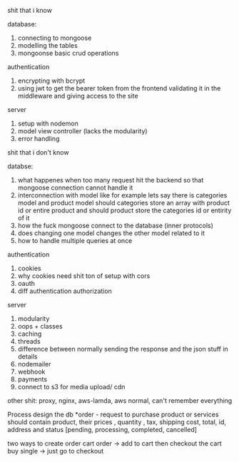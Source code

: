 shit that i know

database:
1. connecting to mongoose
2. modelling the tables
3. mongoonse basic crud operations

authentication
1. encrypting with bcrypt
2. using jwt to get the bearer token from the frontend validating it in the middleware and giving access to the site

server
1. setup with nodemon
2. model view controller (lacks the modularity)
3. error handling

shit that i don't know

databse:
1. what happenes when too many request hit the backend so that mongoose connection cannot handle it
2. interconnection with model like for example lets say there is categories model and product model should categories store an array with product id or entire product and should product store the categories id or entirity of it
3. how the fuck mongoose connect to the database (inner protocols)
4. does changing one model changes the other model related to it
5. how to handle multiple queries at once

authentication
1. cookies
2. why cookies need shit ton of setup with cors
3. oauth
4. diff authentication authorization

server
1. modularity
2. oops + classes
3. caching
4. threads
5. difference between normally sending the response and the json stuff in details
6. nodemailer
7. webhook
8. payments
9. connect to s3 for media upload/ cdn


other shit: proxy, nginx, aws-lamda, aws normal, can't remember everything

Process
design the db
*order - request to purchase product or services
should contain product, their prices , quantity , tax, shipping cost, total, id, address and status [pending, processing, completed, cancelled]

two ways to create order
cart order -> add to cart then checkout the cart 
buy single -> just go to checkout
